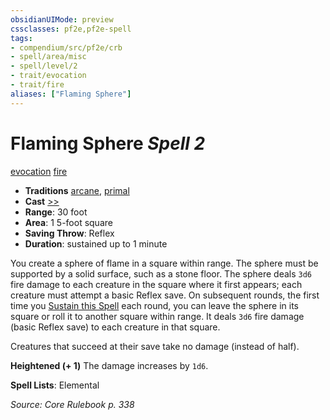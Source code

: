 ```yaml
---
obsidianUIMode: preview
cssclasses: pf2e,pf2e-spell
tags:
- compendium/src/pf2e/crb
- spell/area/misc
- spell/level/2
- trait/evocation
- trait/fire
aliases: ["Flaming Sphere"]
---
```

# Flaming Sphere *Spell 2*   
[evocation](rules/traits/evocation.md "Evocation School Trait")  [fire](rules/traits/fire.md "Fire Energy & Element Trait")  

- **Traditions** [arcane](rules/traits/arcane.md "Arcane Tradition Trait"), [primal](rules/traits/primal.md "Primal Tradition Trait")
- **Cast** [>>](rules/core-rulebook/chapter-9-playing-the-game.md#Actions "Two-Action") 
- **Range**: 30 foot
- **Area**: 1 5-foot square
- **Saving Throw**: Reflex
- **Duration**: sustained up to 1 minute

You create a sphere of flame in a square within range. The sphere must be supported by a solid surface, such as a stone floor. The sphere deals `3d6` fire damage to each creature in the square where it first appears; each creature must attempt a basic Reflex save. On subsequent rounds, the first time you [Sustain this Spell](rules/actions/sustain-a-spell.md) each round, you can leave the sphere in its square or roll it to another square within range. It deals `3d6` fire damage (basic Reflex save) to each creature in that square.

Creatures that succeed at their save take no damage (instead of half).

**Heightened (+ 1)** The damage increases by `1d6`.

**Spell Lists**: Elemental

*Source: Core Rulebook p. 338*